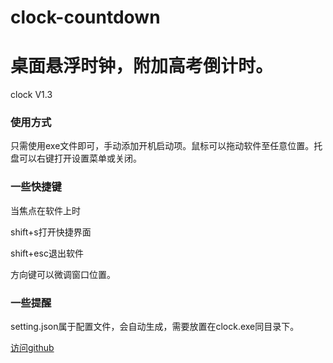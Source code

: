 # clock-countdown
# 桌面悬浮时钟，附加高考倒计时。
clock V1.3
### 使用方式
只需使用exe文件即可，手动添加开机启动项。鼠标可以拖动软件至任意位置。托盘可以右键打开设置菜单或关闭。
### 一些快捷键
当焦点在软件上时

shift+s打开快捷界面

shift+esc退出软件

方向键可以微调窗口位置。
### 一些提醒
setting.json属于配置文件，会自动生成，需要放置在clock.exe同目录下。

[访问github](https://github.com/SeanDictionary/clock-countdown)
